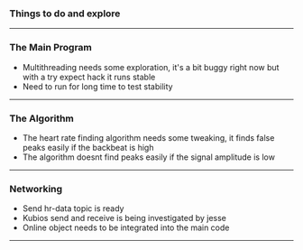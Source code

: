 
### Things to do and explore
---
### The Main Program

- Multithreading needs some exploration, it's a bit buggy right now but with a try expect hack it runs stable
- Need to run for long time to test stability
---
### The Algorithm

- The heart rate finding algorithm needs some tweaking, it finds false peaks easily if the backbeat is high
- The algorithm doesnt find peaks easily if the signal amplitude is low
---
### Networking

- Send hr-data topic is ready
- Kubios send and receive is being investigated by jesse
- Online object needs to be integrated into the main code

---
